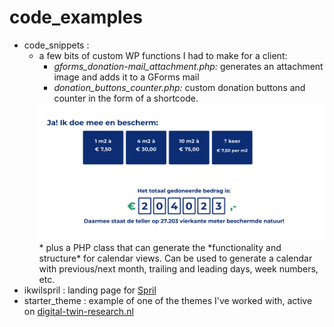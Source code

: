 # code_examples

* code_snippets :
    * a few bits of custom WP functions I had to make for a client:
        * *gforms_donation-mail_attachment.php:* generates an attachment image and adds it to a GForms mail
        *  *donation_buttons_counter.php:*  custom donation buttons and counter in the form of a shortcode. <br/>
        <img src="./code_snippets/donation_screenshot.png"/>
        * plus a PHP class that can generate the *functionality and structure* for calendar views. Can be used to generate a calendar with previous/next month, trailing and leading days, week numbers, etc.
* ikwilspril : landing page for <a href="https://ikwil.spril.nl" target="_blank">Spril</a>
* starter_theme : example of one of the themes I've worked with, active on <a href="https://www.digital-twin-research.nl/">digital-twin-research.nl</a>